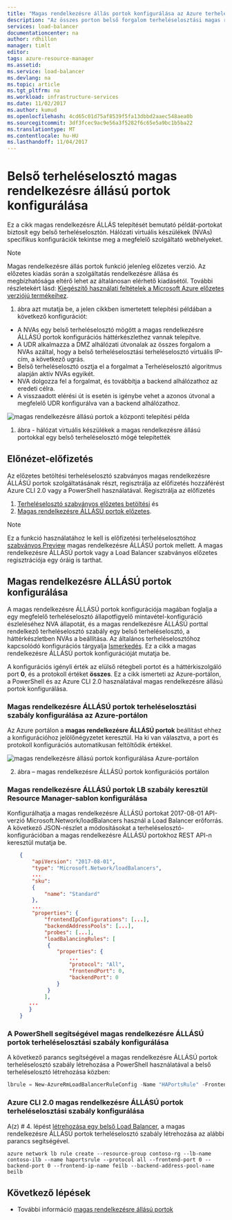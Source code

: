 ```yaml
---
title: "Magas rendelkezésre állás portok konfigurálása az Azure terheléselosztó |} Microsoft Docs"
description: "Az összes porton belső forgalom terheléselosztási magas rendelkezésre állású portok használata"
services: load-balancer
documentationcenter: na
author: rdhillon
manager: timlt
editor: 
tags: azure-resource-manager
ms.assetid: 
ms.service: load-balancer
ms.devlang: na
ms.topic: article
ms.tgt_pltfrm: na
ms.workload: infrastructure-services
ms.date: 11/02/2017
ms.author: kumud
ms.openlocfilehash: 4cd65c01d75af8539f5fa13dbbd2aaec548aea0b
ms.sourcegitcommit: 3df3fcec9ac9e56a3f5282f6c65e5a9bc1b5ba22
ms.translationtype: MT
ms.contentlocale: hu-HU
ms.lasthandoff: 11/04/2017
---
```

# <a name="how-to-configure-high-availability-ports-for-internal-load-balancer"></a>Belső terheléselosztó magas rendelkezésre állású portok konfigurálása

Ez a cikk magas rendelkezésre ÁLLÁS telepítését bemutató példát-portokat biztosít egy belső terheléselosztón. Hálózati virtuális készülékek (NVAs) specifikus konfigurációk tekintse meg a megfelelő szolgáltató webhelyeket.

>[!NOTE]
> Magas rendelkezésre állás portok funkció jelenleg előzetes verzió. Az előzetes kiadás során a szolgáltatás rendelkezésre állása és megbízhatósága eltérő lehet az általánosan elérhető kiadásétól. További részletekért lásd: [Kiegészítő használati feltételek a Microsoft Azure előzetes verziójú termékeihez](https://azure.microsoft.com/support/legal/preview-supplemental-terms/).

1. ábra azt mutatja be, a jelen cikkben ismertetett telepítési példában a következő konfigurációt:
- A NVAs egy belső terheléselosztó mögött a magas rendelkezésre ÁLLÁSÚ portok konfigurációs háttérkészlethez vannak telepítve. 
- A UDR alkalmazza a DMZ alhálózati útvonalak az összes forgalom a NVAs azáltal, hogy a belső terheléselosztási terheléselosztó virtuális IP-cím, a következő ugrás. 
- Belső terheléselosztó osztja el a forgalmat a Terheléselosztó algoritmus alapján aktív NVAs egyikét.
- NVA dolgozza fel a forgalmat, és továbbítja a backend alhálózathoz az eredeti célra.
- A visszaadott elérési út is esetén is igénybe vehet a azonos útvonal a megfelelő UDR konfigurálva van a backend alhálózathoz. 

![magas rendelkezésre állású portok a központi telepítési példa](./media/load-balancer-configure-ha-ports/haports.png)

1. ábra - hálózat virtuális készülékek a magas rendelkezésre állású portokkal egy belső terheléselosztó mögé telepítették 

## <a name="preview-sign-up"></a>Előnézet-előfizetés

Az előzetes betöltési terheléselosztó szabványos magas rendelkezésre ÁLLÁSÚ portok szolgáltatásának részt, regisztrálja az előfizetés hozzáférést Azure CLI 2.0 vagy a PowerShell használatával.  Regisztrálja az előfizetés

1. [Terheléselosztó szabványos előzetes betöltési](https://aka.ms/lbpreview#preview-sign-up) és 
2. [Magas rendelkezésre ÁLLÁSÚ portok előzetes](https://aka.ms/haports#preview-sign-up).

>[!NOTE]
>Ez a funkció használatához le kell is előfizetési terheléselosztóhoz [szabványos Preview](https://aka.ms/lbpreview#preview-sign-up) magas rendelkezésre ÁLLÁSÚ portok mellett. A magas rendelkezésre ÁLLÁSÚ portok vagy a Load Balancer szabványos előzetes regisztrációja egy óráig is tarthat.

## <a name="configuring-ha-ports"></a>Magas rendelkezésre ÁLLÁSÚ portok konfigurálása

A magas rendelkezésre ÁLLÁSÚ portok konfigurációja magában foglalja a egy megfelelő terheléselosztó állapotfigyelő mintavétel-konfiguráció észleléséhez NVA állapotát, és a magas rendelkezésre ÁLLÁSÚ porttal rendelkező terheléselosztó szabály egy belső terheléselosztó, a háttérkészletben NVAs a beállítása. Az általános terheléselosztóhoz kapcsolódó konfigurációs tárgyalja [Ismerkedés](load-balancer-get-started-ilb-arm-portal.md). Ez a cikk a magas rendelkezésre ÁLLÁSÚ portok konfigurációját mutatja be.

A konfigurációs igényli érték az elülső rétegbeli portot és a háttérkiszolgáló port **0**, és a protokoll értéket **összes**. Ez a cikk ismerteti az Azure-portálon, a PowerShell és az Azure CLI 2.0 használatával magas rendelkezésre állású portok konfigurálása.

### <a name="configure-ha-ports-load-balancer-rule-with-the-azure-portal"></a>Magas rendelkezésre ÁLLÁSÚ portok terheléselosztási szabály konfigurálása az Azure-portálon

Az Azure portálon a **magas rendelkezésre ÁLLÁSÚ portok** beállítást ehhez a konfigurációhoz jelölőnégyzetet keresztül. Ha ki van választva, a port és protokoll konfigurációs automatikusan feltöltődik értékkel. 

![magas rendelkezésre állású portok konfigurálása Azure-portálon](./media/load-balancer-configure-ha-ports/haports-portal.png)

2. ábra – magas rendelkezésre ÁLLÁSÚ portok konfigurációs portálon

### <a name="configure-ha-ports-lb-rule-via-resource-manager-template"></a>Magas rendelkezésre ÁLLÁSÚ portok LB szabály keresztül Resource Manager-sablon konfigurálása

Konfigurálhatja a magas rendelkezésre ÁLLÁSÚ portokat 2017-08-01 API-verzió Microsoft.Network/loadBalancers használ a Load Balancer erőforrás. A következő JSON-részlet a módosításokat a terheléselosztó-konfigurációban a magas rendelkezésre ÁLLÁSÚ portokhoz REST API-n keresztül mutatja be.

```json
    {
        "apiVersion": "2017-08-01",
        "type": "Microsoft.Network/loadBalancers",
        ...
        "sku":
        {
            "name": "Standard"
        },
        ...
        "properties": {
            "frontendIpConfigurations": [...],
            "backendAddressPools": [...],
            "probes": [...],
            "loadBalancingRules": [
             {
                "properties": {
                    ...
                    "protocol": "All",
                    "frontendPort": 0,
                    "backendPort": 0
                }
             }
            ],
       ...
       }
    }
```

### <a name="configure-ha-ports-load-balancer-rule-with-powershell"></a>A PowerShell segítségével magas rendelkezésre ÁLLÁSÚ portok terheléselosztási szabály konfigurálása

A következő parancs segítségével a magas rendelkezésre ÁLLÁSÚ portok terheléselosztó szabály létrehozása a PowerShell használatával a belső terheléselosztó létrehozása közben:

```powershell
lbrule = New-AzureRmLoadBalancerRuleConfig -Name "HAPortsRule" -FrontendIpConfiguration $frontendIP -BackendAddressPool $beAddressPool -Probe $healthProbe -Protocol "All" -FrontendPort 0 -BackendPort 0
```

### <a name="configure-ha-ports-load-balancer-rule-with-azure-cli-20"></a>Azure CLI 2.0 magas rendelkezésre ÁLLÁSÚ portok terheléselosztási szabály konfigurálása

A(z) # 4. lépést [létrehozása egy belső Load Balancer](load-balancer-get-started-ilb-arm-cli.md), a magas rendelkezésre ÁLLÁSÚ portok terheléselosztó szabály létrehozása az alábbi parancs segítségével.

```azurecli
azure network lb rule create --resource-group contoso-rg --lb-name contoso-ilb --name haportsrule --protocol all --frontend-port 0 --backend-port 0 --frontend-ip-name feilb --backend-address-pool-name beilb
```

## <a name="next-steps"></a>Következő lépések

- További információ [magas rendelkezésre állású portok](load-balancer-ha-ports-overview.md)
